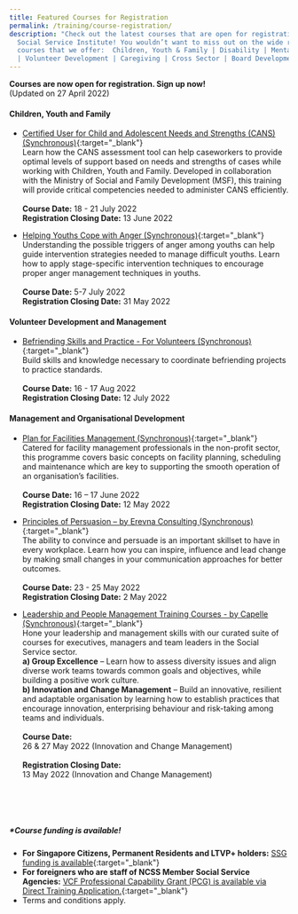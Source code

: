 ```yaml
---
title: Featured Courses for Registration
permalink: /training/course-registration/
description: "Check out the latest courses that are open for registration at the
  Social Service Institute! You wouldn’t want to miss out on the wide range of
  courses that we offer:  Children, Youth & Family | Disability | Mental Health
  | Volunteer Development | Caregiving | Cross Sector | Board Development "
---
```

**Courses are now open for registration. Sign up now!**
<br>(Updated on 27 April 2022)

#### **Children, Youth and Family**

* [Certified User for Child and Adolescent Needs and Strengths (CANS) (Synchronous)](https://iltms.ssi.gov.sg/registration/#/Course?coursecode=SCYF5894){:target="_blank"}   <br> Learn how the CANS assessment tool can help caseworkers to provide optimal levels of support based on needs and strengths of cases while working with Children, Youth and Family. Developed in collaboration with the Ministry of Social and Family Development (MSF), this training will provide critical competencies needed to administer CANS efficiently. 
<br><br>**Course Date:** 18 - 21 July 2022
<br> **Registration Closing Date:** 13 June 2022


* [Helping Youths Cope with Anger (Synchronous)]( https://iltms.ssi.gov.sg/registration/#/Course?coursecode=SCYF5158){:target="_blank"}   <br> Understanding the possible triggers of anger among youths can help guide intervention strategies needed to manage difficult youths. Learn how to apply stage-specific intervention techniques to encourage proper anger management techniques in youths. 
<br><br>**Course Date:** 5-7 July 2022
<br> **Registration Closing Date:** 31 May 2022


#### **Volunteer Development and Management**
* [Befriending Skills and Practice - For Volunteers (Synchronous)]( https://iltms.ssi.gov.sg/registration/#/Course?coursecode=SVDM5311){:target="_blank"}   <br> Build skills and knowledge necessary to coordinate befriending projects to practice standards.  <br><br>**Course Date:** 16 - 17 Aug 2022
<br> **Registration Closing Date:** 12 July 2022


#### **Management and Organisational Development**
* [Plan for Facilities Management (Synchronous)]( https://iltms.ssi.gov.sg/registration/#/Course?coursecode=NFMT5891){:target="_blank"}   <br> Catered for facility management professionals in the non-profit sector, this programme covers basic concepts on facility planning, scheduling and maintenance which are key to supporting the smooth operation of an organisation’s facilities. 
<br><br>**Course Date:** 16 – 17 June 2022
<br> **Registration Closing Date:** 12 May 2022


* [Principles of Persuasion – by Erevna Consulting (Synchronous)]( http://www.erevnaleadership.com/register.html){:target="_blank"}   <br> The ability to convince and persuade is an important skillset to have in every workplace. Learn how you can inspire, influence and lead change by making small changes in your communication approaches for better outcomes. 
<br><br>**Course Date:**  23 - 25 May 2022
<br> **Registration Closing Date:** 2 May 2022

* [Leadership and People Management Training Courses - by Capelle (Synchronous)](https://forms.office.com/r/MBdJgS9VLB){:target="_blank"} 
<br>Hone your leadership and management skills with our curated suite of courses for executives, managers and team leaders in the Social Service sector. 
<br>**a) Group Excellence** – Learn how to assess diversity issues and align diverse work teams towards common goals and objectives, while building a positive work culture.
<br>**b) Innovation and Change Management** – Build an innovative, resilient and adaptable organisation by learning how to establish practices that encourage innovation, enterprising behaviour and risk-taking among teams and individuals.
<br><br>**Course Date:** <br>26 & 27 May 2022 (Innovation and Change Management) <br><br> **Registration Closing Date:** <br> 13 May 2022 (Innovation and Change Management)



<br>
<br>
<br>

##### ***Course funding is available!**
* **For Singapore Citizens, Permanent Residents and LTVP+ holders:** [SSG funding is available](https://www.ssg-wsg.gov.sg/individuals/training-grants-incentives.html){:target="_blank"}  <br>
* **For foreigners who are staff of NCSS Member Social Service Agencies:** [VCF Professional Capability Grant (PCG) is available via Direct Training Application.](https://www.ncss.gov.sg/grants-search/detail-page/VCFProfessionalCapabilityGrant-LocalTraining){:target="_blank"} <br>
* Terms and conditions apply.